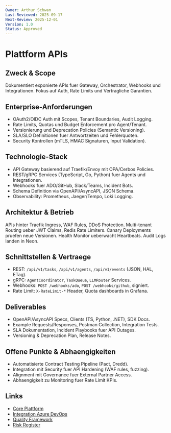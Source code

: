 ```yaml
---
Owner: Arthur Schwan
Last-Reviewed: 2025-09-17
Next-Review: 2025-12-01
Version: 1.0
Status: Approved
---
```

# Plattform APIs

## Zweck & Scope
Dokumentiert exponierte APIs fuer Gateway, Orchestrator, Webhooks und Integrationen. Fokus auf Auth, Rate Limits und Vertragliche Garantien.

## Enterprise-Anforderungen
- OAuth2/OIDC Auth mit Scopes, Tenant Boundaries, Audit Logging.
- Rate Limits, Quotas und Budget Enforcement pro Agent/Tenant.
- Versionierung und Deprecation Policies (Semantic Versioning).
- SLA/SLO Definitionen fuer Antwortzeiten und Fehlerquoten.
- Security Kontrollen (mTLS, HMAC Signaturen, Input Validation).

## Technologie-Stack
- API Gateway basierend auf Traefik/Envoy mit OPA/Cerbos Policies.
- REST/gRPC Services (TypeScript, Go, Python) fuer Agents und Integrationen.
- Webhooks fuer ADO/GitHub, Slack/Teams, Incident Bots.
- Schema Definition via OpenAPI/AsyncAPI, JSON Schema.
- Observability: Prometheus, Jaeger/Tempo, Loki Logging.

## Architektur & Betrieb
APIs hinter Traefik Ingress, WAF Rules, DDoS Protection. Multi-tenant Routing ueber JWT Claims, Redis Rate Limiters. Canary Deployments pruefen neue Versionen. Health Monitor ueberwacht Heartbeats. Audit Logs landen in Neon.

## Schnittstellen & Vertraege
- REST: `/api/v1/tasks`, `/api/v1/agents`, `/api/v1/events` (JSON, HAL, ETag).
- gRPC: `AgentCoordinator`, `TaskQueue`, `LLMRouter` Services.
- Webhooks: `POST /webhooks/ado`, `POST /webhooks/github`, signiert.
- Rate Limit: `X-RateLimit-*` Header, Quota dashboards in Grafana.

## Deliverables
- OpenAPI/AsyncAPI Specs, Clients (TS, Python, .NET), SDK Docs.
- Example Requests/Responses, Postman Collection, Integration Tests.
- SLA Dokumentation, Incident Playbooks fuer API Outages.
- Versioning & Deprecation Plan, Release Notes.

## Offene Punkte & Abhaengigkeiten
- Automatisierte Contract Testing Pipeline (Pact, Dredd).
- Integration mit Security fuer API Hardening (WAF rules, fuzzing).
- Alignment mit Governance fuer External Partner Access.
- Abhaengigkeit zu Monitoring fuer Rate Limit KPIs.

## Links
- [Core Plattform](md.html?path=core/core.md)
- [Integration Azure DevOps](md.html?path=integration/azure-devops.md)
- [Quality Framework](md.html?path=quality/quality.md)
- [Risk Register](md.html?path=risk/risk.md)

